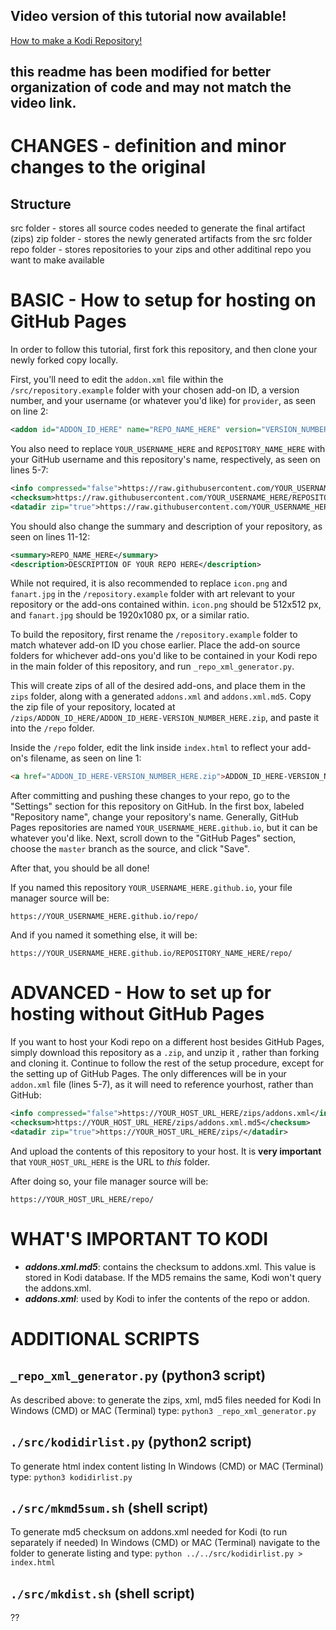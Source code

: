 ## Video version of this tutorial now available!
[How to make a Kodi Repository!](https://youtu.be/EgFtVW0MRrs)

## this readme has been modified for better organization of code and may not match the video link.

# CHANGES - definition and minor changes to the original
## Structure
src folder - stores all source codes needed to generate the final artifact (zips)
zip folder - stores the newly generated artifacts from the src folder
repo folder - stores repositories to your zips and other additinal repo you want to make available


# BASIC - How to setup for hosting on GitHub Pages

In order to follow this tutorial, first fork this repository, and then clone your newly forked copy locally.

First, you'll need to edit the `addon.xml` file within the `/src/repository.example` folder with your chosen add-on ID, a version number, and your username (or whatever you'd like) for `provider`, as seen on line 2:

```XML
<addon id="ADDON_ID_HERE" name="REPO_NAME_HERE" version="VERSION_NUMBER_HERE" provider-name="YOUR_USERNAME_HERE">
```

You also need to replace `YOUR_USERNAME_HERE` and `REPOSITORY_NAME_HERE` with your GitHub username and this repository's name, respectively, as seen on lines 5-7:

```XML
<info compressed="false">https://raw.githubusercontent.com/YOUR_USERNAME_HERE/REPOSITORY_NAME_HERE/master/zips/addons.xml</info>
<checksum>https://raw.githubusercontent.com/YOUR_USERNAME_HERE/REPOSITORY_NAME_HERE/master/zips/addons.xml.md5</checksum>
<datadir zip="true">https://raw.githubusercontent.com/YOUR_USERNAME_HERE/REPOSITORY_NAME_HERE/master/zips/</datadir>
```

You should also change the summary and description of your repository, as seen on lines 11-12:

```XML
<summary>REPO_NAME_HERE</summary>
<description>DESCRIPTION OF YOUR REPO HERE</description>
```

While not required, it is also recommended to replace `icon.png` and `fanart.jpg` in the `/repository.example` folder with art relevant to your repository or the add-ons contained within. `icon.png` should be 512x512 px, and `fanart.jpg` should be 1920x1080 px, or a similar ratio.

To build the repository, first rename the `/repository.example` folder to match whatever add-on ID you chose earlier. Place the add-on source folders for whichever add-ons you'd like to be contained in your Kodi repo in the main folder of this repository, and run `_repo_xml_generator.py`. 

This will create zips of all of the desired add-ons, and place them in the `zips` folder, along with a generated `addons.xml` and `addons.xml.md5`. Copy the zip file of your repository, located at `/zips/ADDON_ID_HERE/ADDON_ID_HERE-VERSION_NUMBER_HERE.zip`,
and paste it into the `/repo` folder.

Inside the `/repo` folder, edit the link inside `index.html` to reflect your add-on's filename, as seen on line 1:

```HTML
<a href="ADDON_ID_HERE-VERSION_NUMBER_HERE.zip">ADDON_ID_HERE-VERSION_NUMBER_HERE.zip</a>
```

After committing and pushing these changes to your repo, go to the "Settings" section for this repository on GitHub. In the first box, labeled "Repository name", change your repository's name. Generally, GitHub Pages repositories are named `YOUR_USERNAME_HERE.github.io`,  but it can be whatever you'd like.
Next, scroll down to the "GitHub Pages" section, choose the `master` branch as the source, and click "Save".

After that, you should be all done!

If you named this repository `YOUR_USERNAME_HERE.github.io`, your file manager source will be:

`https://YOUR_USERNAME_HERE.github.io/repo/`

And if you named it something else, it will be:

`https://YOUR_USERNAME_HERE.github.io/REPOSITORY_NAME_HERE/repo/`

# ADVANCED - How to set up for hosting without GitHub Pages

If you want to host your Kodi repo on a different host besides GitHub Pages, simply download this repository as a `.zip`, and unzip it , rather than forking and cloning it. Continue to follow the rest of the setup procedure, except for the setting up of GitHub Pages. The only differences will be in your `addon.xml` file (lines 5-7), as it will need to reference yourhost, rather than GitHub:

```XML
<info compressed="false">https://YOUR_HOST_URL_HERE/zips/addons.xml</info>
<checksum>https://YOUR_HOST_URL_HERE/zips/addons.xml.md5</checksum>
<datadir zip="true">https://YOUR_HOST_URL_HERE/zips/</datadir>
```

And upload the contents of this repository to your host. It is **very important** that `YOUR_HOST_URL_HERE` is the URL to *this* folder.

After doing so, your file manager source will be:

`https://YOUR_HOST_URL_HERE/repo/`

# WHAT'S IMPORTANT TO KODI
- ***addons.xml.md5***: contains the checksum to addons.xml.  This value is stored in Kodi database. If the MD5 remains the same, Kodi won't query the addons.xml.
- ***addons.xml***: used by Kodi to infer the contents of the repo or addon.

# ADDITIONAL SCRIPTS

## ```_repo_xml_generator.py``` (python3 script)
As described above: to generate the zips, xml, md5 files needed for Kodi
In Windows (CMD) or MAC (Terminal) type: `python3 _repo_xml_generator.py`

## ```./src/kodidirlist.py``` (python2 script)
To generate html index content listing
In Windows (CMD) or MAC (Terminal) type: `python3 kodidirlist.py`

## ```./src/mkmd5sum.sh```  (shell script)
To generate md5 checksum on addons.xml needed for Kodi (to run separately if needed)
In Windows (CMD) or MAC (Terminal) navigate to the folder to generate listing and type: `python ../../src/kodidirlist.py > index.html`

## ```./src/mkdist.sh``` (shell script)
??

